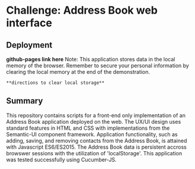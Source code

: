 # Challenge: Address Book web interface

## Deployment
**github-pages link here**
Note: This application stores data in the local memory of the browser.  Remember to secure your personal information by clearing the local memory at the end of the demonstration.
```
**directions to clear local storage**
```

## Summary
This repository contains scripts for a front-end only implementation of an Address Book application deployed on the web.  The UX/UI design uses standard features in HTML and CSS with implementations from the Semantic-UI component framework.  Application functionality, such as adding, saving, and removing contacts from the Address Book, is attained with Javascript ES6/ES2015.  The Address Book data is persistent accross browswer sessions with the utilization of 'localStorage'.  This application was tested successfully using Cucumber-JS.
